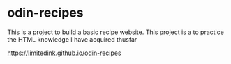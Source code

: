 # odin-recipes
This is a project to build a basic recipe website.
This project is a to practice the HTML knowledge I have acquired thusfar

https://limitedink.github.io/odin-recipes
